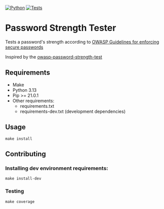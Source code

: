 [![Python](https://img.shields.io/badge/python-3.12-green)](https://www.python.org)
[![Tests](https://github.com/freitasgst/password-strength-tester/workflows/Tests/badge.svg)](https://github.com/freitasgst/password-strength-tester/actions)
# Password Strength Tester
Tests a password's strength according to [OWASP Guidelines for enforcing secure passwords](https://github.com/OWASP/ASVS/blob/master/4.0/en/0x11-V2-Authentication.md#v21-password-security-requirements)

Inspired by the [owasp-password-strength-test](https://github.com/nowsecure/owasp-password-strength-test)

## Requirements
- Make
- Python 3.13
- Pip >= 21.0.1
- Other requirements: 
    - requirements.txt 
    - requirements-dev.txt (development dependencies)

## Usage
```
make install
```

## Contributing

### Installing dev environment requirements:
```
make install-dev
```

### Testing
```
make coverage
```

